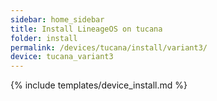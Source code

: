```yaml
---
sidebar: home_sidebar
title: Install LineageOS on tucana
folder: install
permalink: /devices/tucana/install/variant3/
device: tucana_variant3
---
```

{% include templates/device_install.md %}

